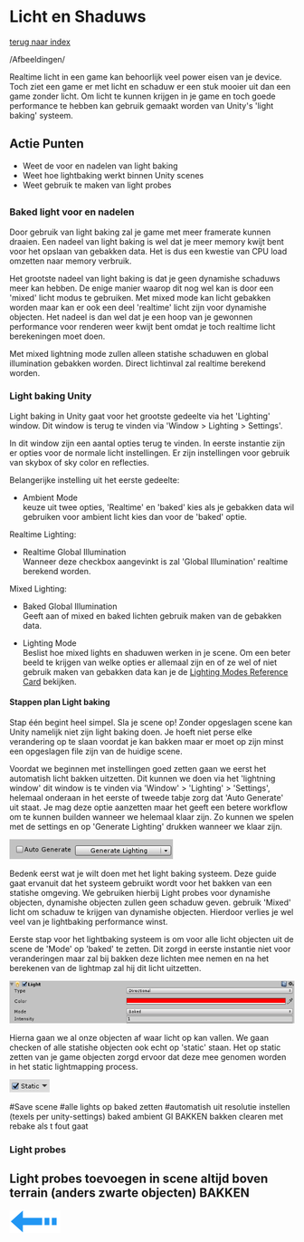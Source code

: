 # Licht en Shaduws
[terug naar index](/Index.md#unity-settings)  

/Afbeeldingen/

Realtime licht in een game kan behoorlijk veel power eisen van je device. Toch ziet een game er met licht en schaduw er een stuk mooier uit 
dan een game zonder licht. Om licht te kunnen krijgen in je game en toch goede performance te hebben kan gebruik gemaakt worden van Unity's 
'light baking' systeem.  

## Actie Punten
* Weet de voor en nadelen van light baking
* Weet hoe lightbaking werkt binnen Unity scenes
* Weet gebruik te maken van light probes
##  

### Baked light voor en nadelen 

Door gebruik van light baking zal je game met meer framerate kunnen draaien. Een nadeel van light baking is wel dat je meer memory kwijt bent voor 
het opslaan van gebakken data. Het is dus een kwestie van CPU load omzetten naar memory verbruik.

Het grootste nadeel van light baking is dat je geen dynamishe schaduws meer kan hebben. De enige manier waarop dit nog wel kan is door een 'mixed' 
licht modus te gebruiken. Met mixed mode kan licht gebakken worden maar kan er ook een deel 'realtime' licht zijn voor dynamishe objecten. Het nadeel 
is dan wel dat je een hoop van je gewonnen performance voor renderen weer kwijt bent omdat je toch realtime licht berekeningen moet doen.

Met mixed lightning mode zullen alleen statishe schaduwen en global illumination gebakken worden. Direct lichtinval zal realtime berekend worden.  

### Light baking Unity

Light baking in Unity gaat voor het grootste gedeelte via het 'Lighting' window. Dit window is terug te vinden via 'Window > Lighting > Settings'.  

In dit window zijn een aantal opties terug te vinden. In eerste instantie zijn er opties voor de normale licht instellingen. Er zijn instellingen 
voor gebruik van skybox of sky color en reflecties.  

Belangerijke instelling uit het eerste gedeelte:  
* Ambient Mode  
keuze uit twee opties, 'Realtime' en 'baked' kies als je gebakken data wil gebruiken voor ambient licht kies dan voor de 'baked' optie.

Realtime Lighting:   
* Realtime Global Illumination  
Wanneer deze checkbox aangevinkt is zal 'Global Illumination' realtime berekend worden.

Mixed Lighting:   
* Baked Global Illumination  
Geeft aan of mixed en baked lichten gebruik maken van de gebakken data.  

* Lighting Mode  
Beslist hoe mixed lights en shaduwen werken in je scene. Om een beter beeld te krijgen van welke opties er allemaal zijn en of ze wel of niet gebruik 
maken van gebakken data kan je de [Lighting Modes Reference Card](/UnitySettings/LightingModesCard.md) bekijken.  

#### Stappen plan Light baking  

Stap één begint heel simpel. Sla je scene op! Zonder opgeslagen scene kan Unity namelijk niet zijn light baking doen. Je hoeft niet perse elke verandering op te slaan 
voordat je kan bakken maar er moet op zijn minst een opgeslagen file zijn van de huidige scene.  

Voordat we beginnen met instellingen goed zetten gaan we eerst het automatish licht bakken uitzetten. Dit kunnen we doen via het 'lightning window' 
dit window is te vinden via 'Window' > 'Lighting' > 'Settings', helemaal onderaan in het eerste of tweede tabje zorg dat 'Auto Generate' uit staat. 
Je mag deze optie aanzetten maar het geeft een betere workflow om te kunnen builden wanneer we helemaal klaar zijn. Zo kunnen we spelen met de 
settings en op 'Generate Lighting' drukken wanneer we klaar zijn.  

![LichtShaduw_AutoGenerate](/Afbeeldingen/LichtShaduw_AutoGenerate.png)  

Bedenk eerst wat je wilt doen met het light baking systeem. Deze guide gaat ervanuit dat het systeem gebruikt wordt voor het bakken van een statishe 
omgeving. We gebruiken hierbij Light probes voor dynamishe objecten, dynamishe objecten zullen geen schaduw geven. gebruik 'Mixed' licht om schaduw 
te krijgen van dynamishe objecten. Hierdoor verlies je wel veel van je lightbaking performance winst.

Eerste stap voor het lightbaking systeem is om voor alle licht objecten uit de scene de 'Mode' op 'baked' te zetten. Dit zorgd in eerste instantie 
niet voor veranderingen maar zal bij bakken deze lichten mee nemen en na het berekenen van de lightmap zal hij dit licht uitzetten.  

![LichtShaduw_BakedMode](/Afbeeldingen/LichtShaduw_BakedMode.png)  

Hierna gaan we al onze objecten af waar licht op kan vallen. We gaan checken of alle statishe objecten ook echt op 'static' staan. Het op static 
zetten van je game objecten zorgd ervoor dat deze mee genomen worden in het static lightmapping process. 

![LichShaduw_StaticObjects](/Afbeeldingen/LichShaduw_StaticObjects.png)  

#Save scene
#alle lights op baked zetten 
#automatish uit
resolutie instellen (texels per unity-settings)
baked ambient GI
BAKKEN
bakken clearen met rebake als t fout gaat

### Light probes

Light probes toevoegen in scene
altijd boven terrain (anders zwarte objecten)
BAKKEN
---
[![Last Page](/Afbeeldingen/Arrow_back_small.png)](/UnitySettings/Physics.md)